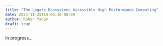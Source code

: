 ```yaml
---
title: "The Legate Ecosystem: Accessible High Performance Computing"
date: 2023-11-25T14:00:10-08:00
author: Rohan Yadav
draft: true
---
```


In progress...
